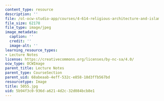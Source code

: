 ```yaml
---
content_type: resource
description: ''
file: /ol-ocw-studio-app/courses/4-614-religious-architecture-and-islamic-cultures-fall-2002/5b94f3c0936da6214d2c32d084bcb8e1_5055.jpg
file_size: 62178
file_type: image/jpeg
image_metadata:
  caption: ''
  credit: ''
  image-alt: ''
learning_resource_types:
- Lecture Notes
license: https://creativecommons.org/licenses/by-nc-sa/4.0/
ocw_type: OCWImage
parent_title: Lecture Notes
parent_type: CourseSection
parent_uid: 68abeaab-4eff-532c-e858-18d3ffb567bd
resourcetype: Image
title: 5055.jpg
uid: 5b94f3c0-936d-a621-4d2c-32d084bcb8e1
---
```


